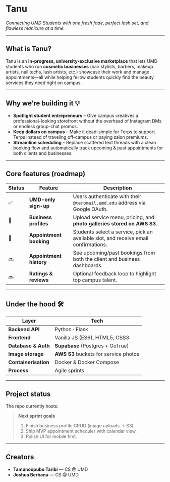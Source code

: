 # Tanu

*Connecting UMD Students with one fresh fade, perfect lash set, and flawless manicure at a time.*

---

## What is Tanu?

Tanu is an **in-progress, university-exclusive marketplace** that lets UMD students who run **cosmetic businesses** (hair stylists, barbers, makeup artists, nail techs, lash artists, etc.) showcase their work and manage appointments—all while helping fellow students quickly find the beauty services they need right on campus.

---

## Why we’re building it&nbsp;💡

- **Spotlight student entrepreneurs** – Give campus creatives a professional-looking storefront without the overhead of Instagram DMs or endless group-chat promos.  
- **Keep dollars on campus** – Make it dead-simple for Terps to support Terps instead of traveling off-campus or paying salon premiums.  
- **Streamline scheduling** – Replace scattered text threads with a clean booking flow and automatically track upcoming & past appointments for both clients and businesses.  

---

## Core features (roadmap)

| Status | Feature | Description |
|--------|---------|-------------|
| ✅ | **UMD-only sign-up** | Users authenticate with their `@terpmail.umd.edu` address via Google OAuth. |
| 🚧 | **Business profiles** | Upload service menu, pricing, and **photo galleries stored on AWS S3**. |
| 🚧 | **Appointment booking** | Students select a service, pick an available slot, and receive email confirmations. |
| 🔜 | **Appointment history** | See upcoming/past bookings from both the client and business dashboards. |
| 🔜 | **Ratings & reviews** | Optional feedback loop to highlight top campus talent. |

---

## Under the hood 🛠

| Layer | Tech |
|-------|------|
| **Backend API** | Python · Flask |
| **Frontend** | Vanilla JS (ES6), HTML5, CSS3 |
| **Database & Auth** | **Supabase** (Postgres + GoTrue) |
| **Image storage** | **AWS S3** buckets for service photos |
| **Containerisation** | Docker & Docker Compose |
| **Process** | Agile sprints |

---

## Project status

The repo currently hosts:


> **Next sprint goals**  
> 1. Finish business profile CRUD (image uploads → S3).  
> 2. Ship MVP appointment scheduler with calendar view.  
> 3. Polish UI for mobile first.  

---

## Creators

- **Tamunoopubo Taribi** — CS @ UMD
- **Joshua Berhanu** — CS @ UMD
